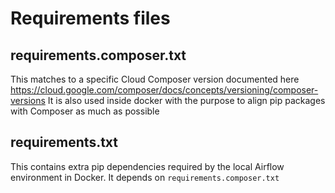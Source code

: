 # Requirements files
## requirements.composer.txt

This matches to a specific Cloud Composer version documented here https://cloud.google.com/composer/docs/concepts/versioning/composer-versions
It is also used inside docker with the purpose to align pip packages with Composer as much as possible

## requirements.txt
This contains extra pip dependencies required by the local Airflow environment in Docker. It depends on `requirements.composer.txt`
